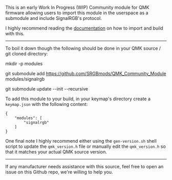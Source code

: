 This is an early Work In Progress (WIP) Community module for QMK firmware allowing users to import this module in the userspace as a submodule and include SignalRGB's protocol.

I highly recommend reading the [documentation](https://docs.qmk.fm/features/community_modules) on how to import and build with this.

---

To boil it down though the following should be done in your QMK source / git cloned directory:

mkdir -p modules

git submodule add https://github.com/SRGBmods/QMK_Community_Module modules/signalrgb

git submodule update --init --recursive

To add this module to your build, in your keymap's directory create a `keymap.json` with the following content:

```
{
    "modules": [
        "signalrgb"
    ]
}
```

One final note I highly recommend either using the `gen-version.sh` shell script to update the `qmk_version.h` file or manually edit the `qmk_version.h` so that it matches your actual QMK source version.

---

If any manufacturer needs assistance with this source, feel free to open an issue on this Github repo, we're willing to help you.